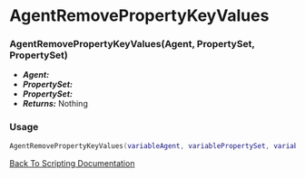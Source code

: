 # AgentRemovePropertyKeyValues

### AgentRemovePropertyKeyValues(Agent, PropertySet, PropertySet)
- ***Agent:*** 
- ***PropertySet:*** 
- ***PropertySet:*** 
- ***Returns:*** Nothing

### Usage

```Lua
AgentRemovePropertyKeyValues(variableAgent, variablePropertySet, variablePropertySet)
```


[Back To Scripting Documentation](../README.md)
